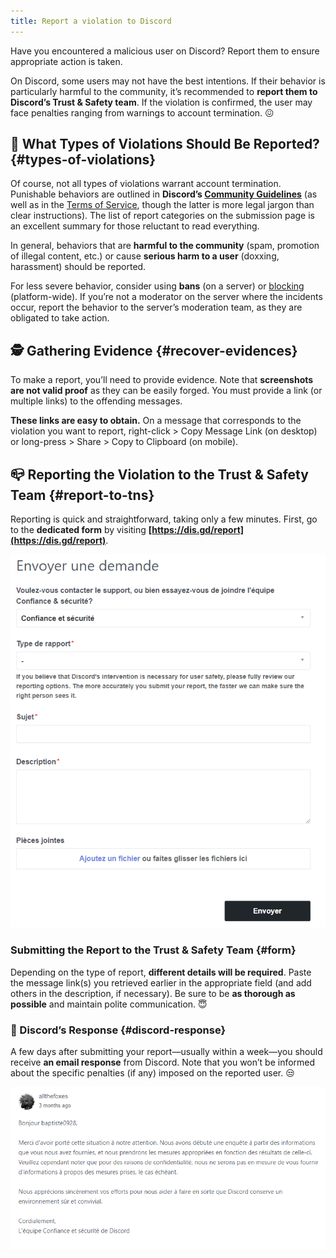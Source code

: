 ```yaml
---
title: Report a violation to Discord
---
```


Have you encountered a malicious user on Discord? Report them to ensure appropriate action is taken.

On Discord, some users may not have the best intentions. If their behavior is particularly harmful to the community, it’s recommended to **report them to Discord’s Trust & Safety team**. If the violation is confirmed, the user may face penalties ranging from warnings to account termination. 😖  

## 🧐 What Types of Violations Should Be Reported? {#types-of-violations}

Of course, not all types of violations warrant account termination. Punishable behaviors are outlined in **Discord’s [Community Guidelines](https://discord.com/guidelines)** (as well as in the [Terms of Service](https://discord.com/terms), though the latter is more legal jargon than clear instructions). The list of report categories on the submission page is an excellent summary for those reluctant to read everything.

In general, behaviors that are **harmful to the community** (spam, promotion of illegal content, etc.) or cause **serious harm to a user** (doxxing, harassment) should be reported.

For less severe behavior, consider using **bans** (on a server) or [blocking](https://support.discord.com/hc/en-us/articles/217916488-Blocking-Privacy-Settings) (platform-wide). If you’re not a moderator on the server where the incidents occur, report the behavior to the server’s moderation team, as they are obligated to take action.

## 🕵️ Gathering Evidence {#recover-evidences}

To make a report, you’ll need to provide evidence. Note that **screenshots are not valid proof** as they can be easily forged. You must provide a link (or multiple links) to the offending messages.

**These links are easy to obtain.** On a message that corresponds to the violation you want to report, right-click > Copy Message Link (on desktop) or long-press > Share > Copy to Clipboard (on mobile).

## 📪 Reporting the Violation to the Trust & Safety Team {#report-to-tns}

Reporting is quick and straightforward, taking only a few minutes. First, go to the **dedicated form** by visiting **[https://dis.gd/report](https://dis.gd/report)**.

![Discord Report Form Screenshot](../../../../en/docusaurus-plugin-content-docs/version-3.0.0/assets/discord-report.png)

### Submitting the Report to the Trust & Safety Team {#form}

Depending on the type of report, **different details will be required**. Paste the message link(s) you retrieved earlier in the appropriate field (and add others in the description, if necessary). Be sure to be **as thorough as possible** and maintain polite communication. 😇  

### 📨 Discord’s Response {#discord-response}

A few days after submitting your report—usually within a week—you should receive **an email response** from Discord. Note that you won’t be informed about the specific penalties (if any) imposed on the reported user. 😒  

![Discord Reply Screenshot](../../../../en/docusaurus-plugin-content-docs/version-3.0.0/assets/discord-reply.png)